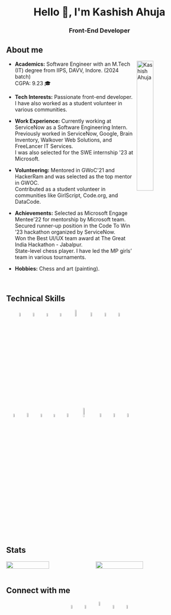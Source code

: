 <h1 align="center">Hello 👋, I'm Kashish Ahuja</h1> 
<h3 align="center">Front-End Developer</h3>
  
##  About me
<div align="left">

<img width="30%" align="right" alt="Kashish Ahuja" src="https://user-images.githubusercontent.com/55057608/196962872-09ab0293-7565-4ffa-9725-d1cb70a7ea5a.jpeg" />

- **Academics:** Software Engineer with an M.Tech (IT) degree from IIPS, DAVV, Indore. (2024 batch) <br/>
CGPA: 9.23 🎓

- **Tech Interests:** Passionate front-end developer. <br/>
I have also worked as a student volunteer in various communities.

- **Work Experience:** Currently working at ServiceNow as a Software Engineering Intern. <br/>
Previously worked in ServiceNow, Google, Brain Inventory, Walkover Web Solutions, and FreeLancer IT Services. <br/>
I was also selected for the SWE internship '23 at Microsoft.

- **Volunteering:** Mentored in GWoC'21 and HackerRam and was selected as the top mentor in GWOC. <br/>
Contributed as a student volunteer in communities like GirlScript, Code.org, and DataCode.

- **Achievements:** Selected as Microsoft Engage Mentee'22 for mentorship by Microsoft team. <br/>
Secured runner-up position in the Code To Win ’23 hackathon organized by ServiceNow. <br/>
Won the Best UI/UX team award at The Great India Hackathon - Jabalpur. <br/>
State-level chess player. I have led the MP girls’ team in various tournaments. 

- **Hobbies:** Chess and art (painting).

</div>

<br/>

##  Technical Skills
<p align="center">
  <img src="https://user-images.githubusercontent.com/55057608/215124769-4e28bb35-6b77-4572-8769-42423bbf3803.png" alt="C" width="5%"/>
  &nbsp;
  <img src="https://user-images.githubusercontent.com/55057608/215125719-b1eb21db-cd5d-4b96-a962-b13afef2fde5.png" alt="C++" width="5%"/>
  &nbsp;
  <img src="https://user-images.githubusercontent.com/55057608/215135875-f3a0f9ee-083e-4090-9d12-6a98bda40e18.png" alt="HTML" width="4.8%"/>
  &nbsp;
  <img src="https://user-images.githubusercontent.com/55057608/215132531-c2bf186e-e6cf-4802-89df-093ba13248d3.png" alt="CSS" width="4.8%"/>
  &nbsp;
  <img src="https://user-images.githubusercontent.com/55057608/215137273-32983d5d-fbdf-4f54-9afb-50e70c0c7696.png" alt="Sass" width="6.8%"/>
  &nbsp;
  <img src="https://user-images.githubusercontent.com/55057608/215129778-ca0e6263-095d-4bf6-a3bf-43e99e4413b0.png" alt="BootStrap" width="5.2%"/>
  &nbsp;
  <img src="https://user-images.githubusercontent.com/55057608/215138834-6c7fc9f6-1ee1-464e-ad98-c5ae0f8dcde0.png" alt="JavaScript" width="5%"/>
  &nbsp;
  <img src="https://github.com/kashishahuja2002/kashishahuja2002/assets/55057608/d9e5040e-31c0-451f-9312-40e59be3e748" alt="TypeScript" width="5%"/>
  &nbsp;
  <br/>
  <img src="https://github.com/kashishahuja2002/kashishahuja2002/assets/55057608/44534ae0-3146-47b6-882e-9ca9174af47c" alt="Angular" width="4.8%"/>
  &nbsp;
  <img src="https://user-images.githubusercontent.com/55057608/215139554-450c13fc-f06f-4e5d-a29e-4acea5ce82f2.png" alt="React.js" width="5.2%"/>
  &nbsp;
  <img src="https://user-images.githubusercontent.com/55057608/215172117-1c6784a7-12b4-4917-954f-837e54b5e476.png" alt="Redux" width="4.8%"/>
  &nbsp;
  <img src="https://github.com/kashishahuja2002/kashishahuja2002/assets/55057608/9bf28dec-af9a-4371-b01e-2182ac41e01d" alt="Node.js" width="4.5%"/>
  &nbsp;
  <img src="https://github.com/kashishahuja2002/kashishahuja2002/assets/55057608/c15f9d9d-a087-46fb-8f3f-64b48d2e9bf5" alt="MongoDB" width="5%"/>
  &nbsp;
  <img src="https://github.com/kashishahuja2002/kashishahuja2002/assets/55057608/b653003c-4a24-4d20-8619-914f5f84cb00" alt="SQL" width="8%"/>
  &nbsp;
  <img src="https://user-images.githubusercontent.com/55057608/215184579-9d4d5859-5dee-4eae-b581-714204c30f64.png" alt="Git" width="5%"/>
  &nbsp;
  <img src="https://user-images.githubusercontent.com/55057608/215185998-d93c21d2-1a25-451f-bd9e-dbd3f0cc9de0.png" alt="GitHub" width="5%"/>
  &nbsp;
  <img src="https://user-images.githubusercontent.com/55057608/215184827-93ec1b83-a9f6-47bd-aece-50c89c7e175b.png" alt="VS Code" width="5%"/>
</p>

<br/>


##  Stats

<div style="display: flex; flex-direction: row"> 
  <img src="https://github-readme-stats.vercel.app/api?username=kashishahuja2002&show_icons=true&theme=gotham" width="48%" />
  <img src="https://github-readme-streak-stats.herokuapp.com/?user=kashishahuja2002&theme=gotham" width="50.5%" />
</div>


<br/>

## Connect with me
<p align="center">
  <a href="https://www.linkedin.com/in/kashish-ahuja-1505/"><img align="center" src="https://user-images.githubusercontent.com/55057608/215177293-aff4eb00-db24-4e0f-9ee7-1f4cdef0c134.png" alt="LinkedIn | kashish-ahuja-1505" width="5%" /></a>
  &nbsp;
  <a href="https://www.instagram.com/kashish.ahuja_/"><img align="center" src="https://user-images.githubusercontent.com/55057608/215179600-b7e1306b-a220-439d-8fd0-5707318bdba1.png" alt="Instagram | kashish.ahuja_" width="5%" /></a>
  &nbsp;
  <a href="mailto:kashishahuja2002@gmail.com"><img align="center" width="5.5%" src="https://user-images.githubusercontent.com/55057608/215180075-3dc71f52-8a0c-4265-bdc1-93ceb9871ac5.png" /></a>
  &nbsp;
  <a href="https://twitter.com/15kashishahuja"><img align="center" src="https://user-images.githubusercontent.com/55057608/215180448-e62464b5-a62c-4a06-b646-549f85c498b6.png" alt="Twitter | 15kashishahuja" width="5%" /></a>
  &nbsp;
  <a href="https://www.facebook.com/profile.php?id=100085283182091"><img align="center" src="https://user-images.githubusercontent.com/55057608/215182532-419e0e82-8c9e-46a0-bf55-8ff0b5ce1fc7.png" alt="Facebook" width="5%" /></a>
</p>
